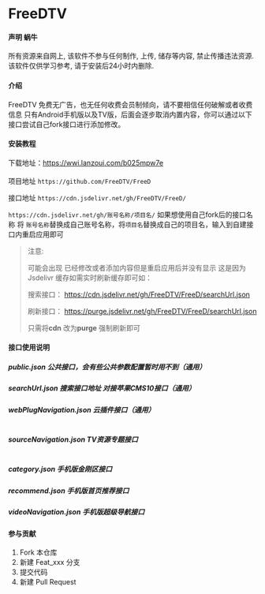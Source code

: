 # FreeDTV

#### 声明    蜗牛 

所有资源来自网上, 该软件不参与任何制作, 上传, 储存等内容, 禁止传播违法资源. 该软件仅供学习参考, 请于安装后24小时内删除.

#### 介绍
FreeDTV 免费无广告，也无任何收费会员制倾向，请不要相信任何破解或者收费信息 只有Android手机版以及TV版，后面会逐步取消内置内容，你可以通过以下接口尝试自己fork接口进行添加修改。


#### 安装教程

下载地址：https://wwi.lanzoui.com/b025mpw7e <br> <br>
项目地址 `https://github.com/FreeDTV/FreeD`<br>

接口地址 `https://cdn.jsdelivr.net/gh/FreeDTV/FreeD/`

 `https://cdn.jsdelivr.net/gh/账号名称/项目名/`
 如果想使用自己fork后的接口名称 将 ``账号名称``替换成自己账号名称，将``项目名``替换成自己的项目名，输入到自建接口内重启应用即可

> 注意:
>
>可能会出现 已经修改或者添加内容但是重启应用后并没有显示 
>这是因为Jsdelivr 缓存如需实时刷新缓存即可如：
> 
>搜索接口：
>https://cdn.jsdelivr.net/gh/FreeDTV/FreeD/searchUrl.json
>
>刷新接口：
>https://purge.jsdelivr.net/gh/FreeDTV/FreeD/searchUrl.json
>
>只需将**cdn** 改为**purge** 强制刷新即可

#### 接口使用说明

##### public.json  公共接口，会有些公共参数配置暂时用不到（通用）
##### searchUrl.json 搜索接口地址 对接苹果CMS10接口（通用）
##### webPlugNavigation.json  云插件接口（通用）<br><br>

##### sourceNavigation.json  TV资源专题接口<br><br>

##### category.json     手机版金刚区接口
##### recommend.json     手机版首页推荐接口
##### videoNavigation.json     手机版超级导航接口


#### 参与贡献

1.  Fork 本仓库
2.  新建 Feat_xxx 分支
3.  提交代码
4.  新建 Pull Request

